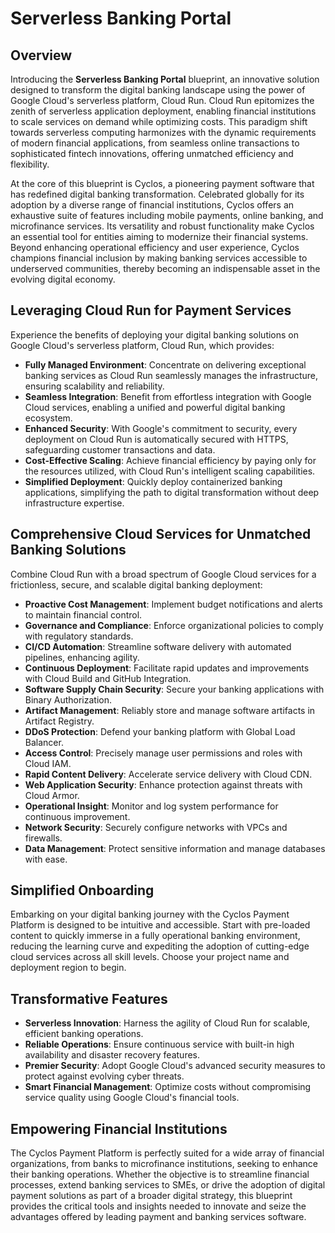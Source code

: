 # Serverless Banking Portal

## Overview

Introducing the **Serverless Banking Portal** blueprint, an innovative solution designed to transform the digital banking landscape using the power of Google Cloud's serverless platform, Cloud Run. Cloud Run epitomizes the zenith of serverless application deployment, enabling financial institutions to scale services on demand while optimizing costs. This paradigm shift towards serverless computing harmonizes with the dynamic requirements of modern financial applications, from seamless online transactions to sophisticated fintech innovations, offering unmatched efficiency and flexibility.

At the core of this blueprint is Cyclos, a pioneering payment software that has redefined digital banking transformation. Celebrated globally for its adoption by a diverse range of financial institutions, Cyclos offers an exhaustive suite of features including mobile payments, online banking, and microfinance services. Its versatility and robust functionality make Cyclos an essential tool for entities aiming to modernize their financial systems. Beyond enhancing operational efficiency and user experience, Cyclos champions financial inclusion by making banking services accessible to underserved communities, thereby becoming an indispensable asset in the evolving digital economy.

## Leveraging Cloud Run for Payment Services

Experience the benefits of deploying your digital banking solutions on Google Cloud's serverless platform, Cloud Run, which provides:

- **Fully Managed Environment**: Concentrate on delivering exceptional banking services as Cloud Run seamlessly manages the infrastructure, ensuring scalability and reliability.
- **Seamless Integration**: Benefit from effortless integration with Google Cloud services, enabling a unified and powerful digital banking ecosystem.
- **Enhanced Security**: With Google's commitment to security, every deployment on Cloud Run is automatically secured with HTTPS, safeguarding customer transactions and data.
- **Cost-Effective Scaling**: Achieve financial efficiency by paying only for the resources utilized, with Cloud Run's intelligent scaling capabilities.
- **Simplified Deployment**: Quickly deploy containerized banking applications, simplifying the path to digital transformation without deep infrastructure expertise.

## Comprehensive Cloud Services for Unmatched Banking Solutions

Combine Cloud Run with a broad spectrum of Google Cloud services for a frictionless, secure, and scalable digital banking deployment:

- **Proactive Cost Management**: Implement budget notifications and alerts to maintain financial control.
- **Governance and Compliance**: Enforce organizational policies to comply with regulatory standards.
- **CI/CD Automation**: Streamline software delivery with automated pipelines, enhancing agility.
- **Continuous Deployment**: Facilitate rapid updates and improvements with Cloud Build and GitHub Integration.
- **Software Supply Chain Security**: Secure your banking applications with Binary Authorization.
- **Artifact Management**: Reliably store and manage software artifacts in Artifact Registry.
- **DDoS Protection**: Defend your banking platform with Global Load Balancer.
- **Access Control**: Precisely manage user permissions and roles with Cloud IAM.
- **Rapid Content Delivery**: Accelerate service delivery with Cloud CDN.
- **Web Application Security**: Enhance protection against threats with Cloud Armor.
- **Operational Insight**: Monitor and log system performance for continuous improvement.
- **Network Security**: Securely configure networks with VPCs and firewalls.
- **Data Management**: Protect sensitive information and manage databases with ease.

## Simplified Onboarding

Embarking on your digital banking journey with the Cyclos Payment Platform is designed to be intuitive and accessible. Start with pre-loaded content to quickly immerse in a fully operational banking environment, reducing the learning curve and expediting the adoption of cutting-edge cloud services across all skill levels. Choose your project name and deployment region to begin.

## Transformative Features

- **Serverless Innovation**: Harness the agility of Cloud Run for scalable, efficient banking operations.
- **Reliable Operations**: Ensure continuous service with built-in high availability and disaster recovery features.
- **Premier Security**: Adopt Google Cloud's advanced security measures to protect against evolving cyber threats.
- **Smart Financial Management**: Optimize costs without compromising service quality using Google Cloud's financial tools.

## Empowering Financial Institutions

The Cyclos Payment Platform is perfectly suited for a wide array of financial organizations, from banks to microfinance institutions, seeking to enhance their banking operations. Whether the objective is to streamline financial processes, extend banking services to SMEs, or drive the adoption of digital payment solutions as part of a broader digital strategy, this blueprint provides the critical tools and insights needed to innovate and seize the advantages offered by leading payment and banking services software.
